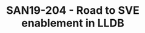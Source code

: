 ---
categories:
- san19
description: Arm’s Scalable Vector Extension (SVE) has introduced a new challenge
  to the debugger world where vector register size is unknown until run time and also
  can change during execution. Arm has been innovating in the past year or so to live
  up to the challenge of SVE in GDB. Linaro has begun to do the same for the LLDB
  debugger in the LLVM toolchain world. In this talk we will briefly introduce SVE
  and its impact on debugger’s register access design. Moreover, we will discuss SVE
  support in LLDB, will give an overview of the whole effort and will provide updates
  about completed, in progress and completed tasks.
image:
  featured: 'true'
  path: /assets/images/featured-images/san19/SAN19-204.png
session_attendee_num: '9'
session_id: SAN19-204
session_room: Sunset 3 (Session 3)
session_slot:
  end_time: '2019-09-24 08:55:00'
  start_time: '2019-09-24 08:30:00'
session_speakers:
- speaker_bio: ''
  speaker_company: ''
  speaker_image: /assets/images/speakers/placeholder.jpg
  speaker_location: ''
  speaker_name: Omair Javaid
  speaker_position: ''
  speaker_url: ''
  speaker_username: omair_javaid.1zvaflb7
session_track: Tools
tag: session
tags:
- Tools
title: SAN19-204 - Road to SVE enablement in LLDB
---